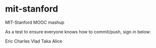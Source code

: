 mit-stanford
============

MIT-Stanford MOOC mashup

As a test to ensure everyone knows how to commit/push, sign in below:

Eric
Charles
Vlad
Taka
Alice
